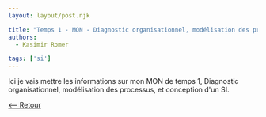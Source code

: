 ```yaml
---
layout: layout/post.njk

title: "Temps 1 - MON - Diagnostic organisationnel, modélisation des processus, et conception d'un SI"
authors:
  - Kasimir Romer

tags: ['si']
---
```

<!-- Début Résumé -->
Ici je vais mettre les informations sur mon MON de temps 1, Diagnostic organisationnel, modélisation des processus, et conception d'un SI.
<!-- fin résumé -->

[<-- Retour](../)